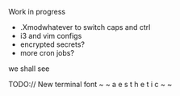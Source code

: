 Work in progress

- .Xmodwhatever to switch caps and ctrl
- i3 and vim configs
- encrypted secrets?
- more cron jobs?

we shall see

TODO:// New terminal font ~ ~ a e s t h e t i c ~ ~
